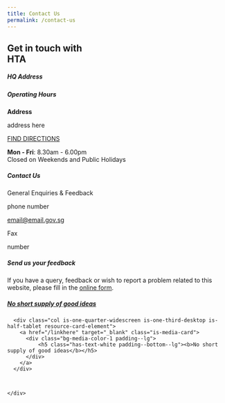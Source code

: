 ```yaml
---
title: Contact Us
permalink: /contact-us
---
```

<style>
.contactresource{
	width:100%;
}
</style>
<section class="bp-section">
    <div class="bp-container">
        <div class="row">
            <div class="col is-8">
                <h1 class="display has-text-weight-semibold">Get in touch with<br><span class="has-text-secondary">HTA</span></h1>
            </div>
        </div>
    </div>
</section>

<section class="bp-section is-small padding--bottom--lg">
    <div class="bp-container">
        <div class="row">
            <div class="col is-8">
				<div class="row is-multiline margin--bottom">
					<div class="col is-6 padding--bottom--none">
						<p></p>
						<h5 class="has-text-secondary"><b>HQ Address</b></h5>
                     </div>
                     <div class="col is-6 padding--bottom--none">
						<p></p>
						<h5 class="has-text-secondary"><b>Operating Hours</b></h5>
					 </div>
					 <div class="col is-6">
                        <div>
                            <p class="margin--top--none margin--bottom--none"><b>Address</b></p>
                            <p class="content margin--top--none">address here</p>
                            <a href="" target="_blank" class="bp-sec-button has-text-secondary">
								<div>
									<span>FIND DIRECTIONS</span>
									<i class="sgds-icon sgds-icon-arrow-right" aria-hidden="true"></i>
								</div>
                            </a>
                        </div>
                    </div>
                    <div class="col is-6">
						<div>
							<p class="margin--top--none">
								<b>Mon - Fri</b>:&nbsp;8.30am - 6.00pm<br>
								Closed on Weekends and Public Holidays
							</p>
						</div>
					</div>
				</div>
				<div class="row is-multiline margin--bottom--xl">
					<div class="col is-12 padding--bottom--none">
						<h5 class="has-text-secondary"><b>Contact Us</b></h5>
					</div>
					<div class="col is-6">
						<div>
							<p class="has-text-weight-semibold margin--top--none margin--bottom--none">General Enquiries &amp; Feedback</p>
							<p class="margin--top--none margin--bottom--none">phone number</p>
							<p class="margin--top--none margin--bottom--none">
								<a href="mailto:email@email.gov.sg ">
									<u>email@email.gov.sg </u>
								</a>
							</p>
						</div>
					</div>
					<div class="col is-6">
						<div>
							<p class="has-text-weight-semibold margin--top--none margin--bottom--none">Fax</p><p class="margin--top--none margin--bottom--none">number</p>
						</div>
					</div>
				</div>
				<div class="row is-multiline margin--bottom--lg">
                    <div class="col is-12 padding--bottom--none">
                        <h5 class="has-text-secondary has-text-weight-semibold">Send us your feedback</h5>
                    </div>
                    <div class="col is-8">
                        <p>
                            If you have a query, feedback or wish to report a problem related to this website,
                            please fill in the <a href="https://www.form.gov.sg/#!/forms/stb/5b963c488b1385000fd04b78" target="_blank"><u>online form</u></a>.
                        </p>
                    </div>
                </div>
			</div>
        </div>
    </div>
</section>

<section class="bp-section is-small">
  <div class="bp-container padding--top padding--bottom--xl contactresource">
    <div class="row is-multiline">
      <div class="col is-one-quarter-widescreen is-one-third-desktop is-half-tablet resource-card-element">
        <a href="/linkhere" target="_blank" class="is-media-card">
          <div class="bg-media-color-1 padding--lg">
              <h5 class="has-text-white padding--bottom--lg"><b>No short supply of good ideas</b></h5>
          </div>
        </a>
      </div>
	    
	    
      <div class="col is-one-quarter-widescreen is-one-third-desktop is-half-tablet resource-card-element">
        <a href="/linkhere" target="_blank" class="is-media-card">
          <div class="bg-media-color-1 padding--lg">
              <h5 class="has-text-white padding--bottom--lg"><b>No short supply of good ideas</b></h5>
          </div>
        </a>
      </div>



    </div>
  </div>
</section>

